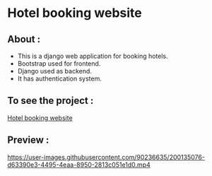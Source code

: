 # Hotel booking website

## About :

- This is a django web application for booking hotels.
- Bootstrap used for frontend. 
- Django used as backend.
- It has authentication system.

## To see the project :

[Hotel booking website](https://myhotel-booking-website.herokuapp.com/)



## Preview :


https://user-images.githubusercontent.com/90236635/200135076-d63390e3-4495-4eaa-8950-2813c051e1d0.mp4

